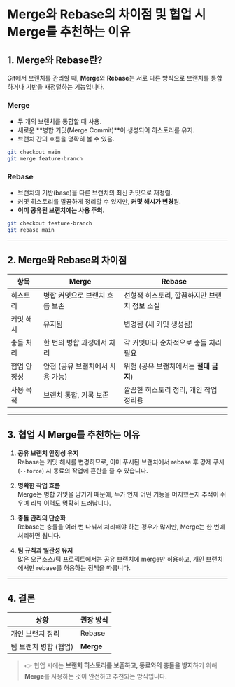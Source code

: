 # Merge와 Rebase의 차이점 및 협업 시 Merge를 추천하는 이유

## 1. Merge와 Rebase란?

Git에서 브랜치를 관리할 때, **Merge**와 **Rebase**는 서로 다른 방식으로 브랜치를 통합하거나 기반을 재정렬하는 기능입니다.

### Merge

- 두 개의 브랜치를 통합할 때 사용.
- 새로운 **병합 커밋(Merge Commit)**이 생성되어 히스토리를 유지.
- 브랜치 간의 흐름을 명확히 볼 수 있음.

```bash
git checkout main
git merge feature-branch
```

### Rebase

- 브랜치의 기반(base)을 다른 브랜치의 최신 커밋으로 재정렬.
- 커밋 히스토리를 깔끔하게 정리할 수 있지만, **커밋 해시가 변경**됨.
- **이미 공유된 브랜치에는 사용 주의**.

```bash
git checkout feature-branch
git rebase main
```

---

## 2. Merge와 Rebase의 차이점

| 항목         | Merge                                | Rebase                                |
|--------------|---------------------------------------|----------------------------------------|
| 히스토리     | 병합 커밋으로 브랜치 흐름 보존       | 선형적 히스토리, 깔끔하지만 브랜치 정보 소실 |
| 커밋 해시    | 유지됨                                | 변경됨 (새 커밋 생성됨)                |
| 충돌 처리    | 한 번의 병합 과정에서 처리            | 각 커밋마다 순차적으로 충돌 처리 필요   |
| 협업 안정성  | 안전 (공유 브랜치에서 사용 가능)     | 위험 (공유 브랜치에서는 **절대 금지**) |
| 사용 목적    | 브랜치 통합, 기록 보존                | 깔끔한 히스토리 정리, 개인 작업 정리용 |

---

## 3. 협업 시 Merge를 추천하는 이유

1. **공유 브랜치 안정성 유지**  
   Rebase는 커밋 해시를 변경하므로, 이미 푸시된 브랜치에서 rebase 후 강제 푸시(`--force`) 시 동료의 작업에 혼란을 줄 수 있습니다.

2. **명확한 작업 흐름**  
   Merge는 병합 커밋을 남기기 때문에, 누가 언제 어떤 기능을 머지했는지 추적이 쉬우며 리뷰 이력도 명확히 드러납니다.

3. **충돌 관리의 단순화**  
   Rebase는 충돌을 여러 번 나눠서 처리해야 하는 경우가 많지만, Merge는 한 번에 처리하면 됩니다.

4. **팀 규칙과 일관성 유지**  
   많은 오픈소스/팀 프로젝트에서는 공유 브랜치에 merge만 허용하고, 개인 브랜치에서만 rebase를 허용하는 정책을 따릅니다.

---

## 4. 결론

| 상황                 | 권장 방식    |
|----------------------|-------------|
| 개인 브랜치 정리      | Rebase      |
| 팀 브랜치 병합 (협업) | **Merge**   |

> 👉 협업 시에는 **브랜치 히스토리를 보존하고, 동료와의 충돌을 방지**하기 위해 **Merge**를 사용하는 것이 안전하고 추천되는 방식입니다.
